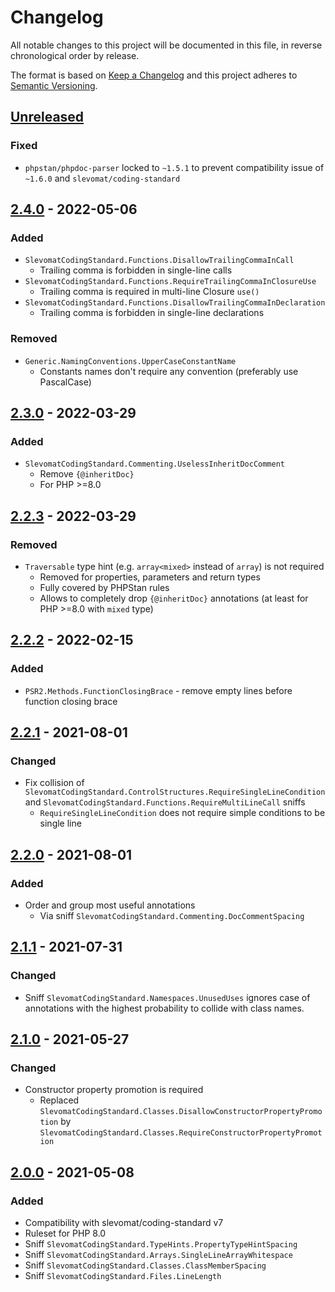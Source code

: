 # Changelog

All notable changes to this project will be documented in this file, in reverse chronological order by release.

The format is based on [Keep a Changelog](http://keepachangelog.com/en/1.0.0/)
and this project adheres to [Semantic Versioning](http://semver.org/spec/v2.0.0.html).

## [Unreleased](https://github.com/orisai/coding-standard-php/compare/2.4.0...HEAD)

### Fixed

- `phpstan/phpdoc-parser` locked to `~1.5.1` to prevent compatibility issue of `~1.6.0` and `slevomat/coding-standard`

## [2.4.0](https://github.com/orisai/coding-standard-php/compare/2.3.0...2.4.0) - 2022-05-06

### Added

- `SlevomatCodingStandard.Functions.DisallowTrailingCommaInCall`
	- Trailing comma is forbidden in single-line calls
- `SlevomatCodingStandard.Functions.RequireTrailingCommaInClosureUse`
	- Trailing comma is required in multi-line Closure `use()`
- `SlevomatCodingStandard.Functions.DisallowTrailingCommaInDeclaration`
	- Trailing comma is forbidden in single-line declarations

### Removed

- `Generic.NamingConventions.UpperCaseConstantName`
  - Constants names don't require any convention (preferably use PascalCase)

## [2.3.0](https://github.com/orisai/coding-standard-php/compare/2.2.3...2.3.0) - 2022-03-29

### Added

- `SlevomatCodingStandard.Commenting.UselessInheritDocComment`
    - Remove `{@inheritDoc}`
    - For PHP >=8.0

## [2.2.3](https://github.com/orisai/coding-standard-php/compare/2.2.2...2.2.3) - 2022-03-29

### Removed

- `Traversable` type hint (e.g. `array<mixed>` instead of `array`) is not required
    - Removed for properties, parameters and return types
    - Fully covered by PHPStan rules
    - Allows to completely drop `{@inheritDoc}` annotations (at least for PHP >=8.0 with `mixed` type)

## [2.2.2](https://github.com/orisai/coding-standard-php/compare/2.2.1...2.2.2) - 2022-02-15

### Added

- `PSR2.Methods.FunctionClosingBrace` - remove empty lines before function closing brace

## [2.2.1](https://github.com/orisai/coding-standard-php/compare/2.2.0...2.2.1) - 2021-08-01

### Changed

- Fix collision of `SlevomatCodingStandard.ControlStructures.RequireSingleLineCondition`
  and `SlevomatCodingStandard.Functions.RequireMultiLineCall` sniffs
    - `RequireSingleLineCondition` does not require simple conditions to be single line

## [2.2.0](https://github.com/orisai/coding-standard-php/compare/2.1.1...2.2.0) - 2021-08-01

### Added

- Order and group most useful annotations
	- Via sniff `SlevomatCodingStandard.Commenting.DocCommentSpacing`

## [2.1.1](https://github.com/orisai/coding-standard-php/compare/2.1.0...2.1.1) - 2021-07-31

### Changed

- Sniff `SlevomatCodingStandard.Namespaces.UnusedUses` ignores case of annotations with the highest probability to
  collide with class names.

## [2.1.0](https://github.com/orisai/coding-standard-php/compare/2.0.0...2.1.0) - 2021-05-27

### Changed

- Constructor property promotion is required
	- Replaced `SlevomatCodingStandard.Classes.DisallowConstructorPropertyPromotion`
	  by `SlevomatCodingStandard.Classes.RequireConstructorPropertyPromotion`

## [2.0.0](https://github.com/orisai/coding-standard-php/compare/1.2.0...2.0.0) - 2021-05-08

### Added

- Compatibility with slevomat/coding-standard v7
- Ruleset for PHP 8.0
- Sniff `SlevomatCodingStandard.TypeHints.PropertyTypeHintSpacing`
- Sniff `SlevomatCodingStandard.Arrays.SingleLineArrayWhitespace`
- Sniff `SlevomatCodingStandard.Classes.ClassMemberSpacing`
- Sniff `SlevomatCodingStandard.Files.LineLength`
